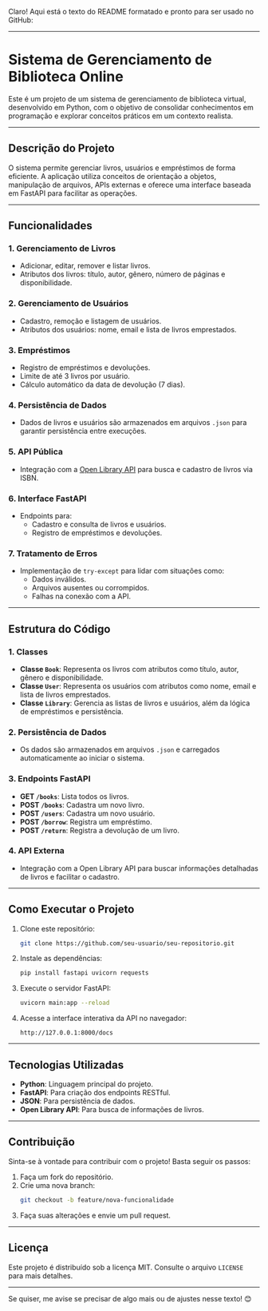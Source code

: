 Claro! Aqui está o texto do README formatado e pronto para ser usado no GitHub:

---

# **Sistema de Gerenciamento de Biblioteca Online**

Este é um projeto de um sistema de gerenciamento de biblioteca virtual, desenvolvido em Python, com o objetivo de consolidar conhecimentos em programação e explorar conceitos práticos em um contexto realista.

---

## **Descrição do Projeto**

O sistema permite gerenciar livros, usuários e empréstimos de forma eficiente. A aplicação utiliza conceitos de orientação a objetos, manipulação de arquivos, APIs externas e oferece uma interface baseada em FastAPI para facilitar as operações.

---

## **Funcionalidades**

### **1. Gerenciamento de Livros**
- Adicionar, editar, remover e listar livros.
- Atributos dos livros: título, autor, gênero, número de páginas e disponibilidade.

### **2. Gerenciamento de Usuários**
- Cadastro, remoção e listagem de usuários.
- Atributos dos usuários: nome, email e lista de livros emprestados.

### **3. Empréstimos**
- Registro de empréstimos e devoluções.
- Limite de até 3 livros por usuário.
- Cálculo automático da data de devolução (7 dias).

### **4. Persistência de Dados**
- Dados de livros e usuários são armazenados em arquivos `.json` para garantir persistência entre execuções.

### **5. API Pública**
- Integração com a [Open Library API](https://openlibrary.org/dev/docs/api/books) para busca e cadastro de livros via ISBN.

### **6. Interface FastAPI**
- Endpoints para:
  - Cadastro e consulta de livros e usuários.
  - Registro de empréstimos e devoluções.

### **7. Tratamento de Erros**
- Implementação de `try-except` para lidar com situações como:
  - Dados inválidos.
  - Arquivos ausentes ou corrompidos.
  - Falhas na conexão com a API.

---

## **Estrutura do Código**

### **1. Classes**
- **Classe `Book`**: Representa os livros com atributos como título, autor, gênero e disponibilidade.  
- **Classe `User`**: Representa os usuários com atributos como nome, email e lista de livros emprestados.  
- **Classe `Library`**: Gerencia as listas de livros e usuários, além da lógica de empréstimos e persistência.  

### **2. Persistência de Dados**
- Os dados são armazenados em arquivos `.json` e carregados automaticamente ao iniciar o sistema.  

### **3. Endpoints FastAPI**
- **GET `/books`**: Lista todos os livros.  
- **POST `/books`**: Cadastra um novo livro.  
- **POST `/users`**: Cadastra um novo usuário.  
- **POST `/borrow`**: Registra um empréstimo.  
- **POST `/return`**: Registra a devolução de um livro.  

### **4. API Externa**
- Integração com a Open Library API para buscar informações detalhadas de livros e facilitar o cadastro.

---

## **Como Executar o Projeto**

1. Clone este repositório:
   ```bash
   git clone https://github.com/seu-usuario/seu-repositorio.git
   ```
2. Instale as dependências:
   ```bash
   pip install fastapi uvicorn requests
   ```
3. Execute o servidor FastAPI:
   ```bash
   uvicorn main:app --reload
   ```
4. Acesse a interface interativa da API no navegador:
   ```
   http://127.0.0.1:8000/docs
   ```

---

## **Tecnologias Utilizadas**
- **Python**: Linguagem principal do projeto.  
- **FastAPI**: Para criação dos endpoints RESTful.  
- **JSON**: Para persistência de dados.  
- **Open Library API**: Para busca de informações de livros.  

---

## **Contribuição**

Sinta-se à vontade para contribuir com o projeto! Basta seguir os passos:  
1. Faça um fork do repositório.  
2. Crie uma nova branch:  
   ```bash
   git checkout -b feature/nova-funcionalidade
   ```
3. Faça suas alterações e envie um pull request.  

---

## **Licença**

Este projeto é distribuído sob a licença MIT. Consulte o arquivo `LICENSE` para mais detalhes.

---

Se quiser, me avise se precisar de algo mais ou de ajustes nesse texto! 😊
